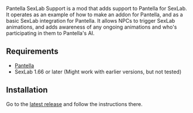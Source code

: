 Pantella SexLab Support is a mod that adds support to Pantella for SexLab. It operates as an example of how to make an addon for Pantella, and as a basic SexLab integration for Pantella. It allows NPCs to trigger SexLab animations, and adds awareness of any ongoing animations and who's participating in them to Pantella's AI.

## Requirements
- [Pantella](https://github.com/Pathos14489/Pantella)
- SexLab 1.66 or later (Might work with earlier versions, but not tested)

## Installation

Go to the [latest release](https://github.com/Pathos14489/PantellaSL/releases/tag/0.0.1) and follow the instructions there.
